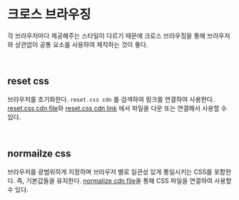 # 크로스 브라우징

각 브라우저마다 제공해주는 스타일이 다르기 때문에 크로스 브라우징을 통해 브라우저와 상관없이 공통 요소를 사용하여 제작하는 것이 좋다.

<br/>

## reset css
브라우저를 초기화한다. `reset.css cdn` 를 검색하여 링크를 연결하여 사용한다. [reset.css cdn file](https://cdn.jsdelivr.net/npm/reset-css@5.0.1/)와 [reset.css cdn link](https://www.cdnpkg.com/FrozenUI/file/reset.css/)
에서 파일을 다운 또는 연결해서 사용할 수 있다.

<br/>

## normailze css
브라우저를 광범위하게 지정하며 브라우저 별로 일관성 있게 통일시키는 CSS를 포함한다. 즉, 기본값들을 유지한다. [normalize cdn file](https://cdnjs.com/libraries/normalize)을 통해 CSS 파일을 연결하여 사용할 수 있다.
